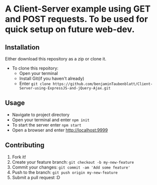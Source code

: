 # A Client-Server example using GET and POST requests. To be used for quick setup on future web-dev. 
## Installation
Either download this repository as a zip or clone it.
* To clone this repoitory:
  * Open your terminal
  * Install Git(if you haven't already)
  * Enter `git clone https://github.com/benjaminTaubenblatt/Client-Server-using-ExpressJS-and-jQuery-Ajax.git` 
## Usage
* Navigate to project directory
* Open your terminal and enter `npm init`
* To start the server enter `npm start`
* Open a browser and enter [http://localhost:9999](http://localhost:9999)
## Contributing
1. Fork it!
2. Create your feature branch: `git checkout -b my-new-feature`
3. Commit your changes: `git commit -am 'Add some feature'`
4. Push to the branch: `git push origin my-new-feature`
5. Submit a pull request :D
